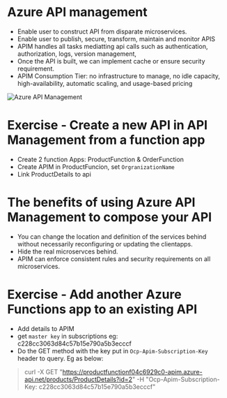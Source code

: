 # Azure API management
- Enable user to construct API from disparate microservices. 
- Enable user to publish, secure, transform, maintain and monitor APIS 
- APIM handles all tasks mediatting api calls such as authentication, authorization, logs, version management,  
- Once the API is built, we can implement cache or ensure security requirement.
- APIM Consumption Tier: no infrastructure to manage, no idle capacity, high-availability, automatic scaling, and usage-based pricing

![Azure API Management](https://docs.microsoft.com/en-us/azure/api-management/media/transform-api/api-management-management-console.png)

# Exercise - Create a new API in API Management from a function app
- Create 2 function Apps: ProductFunction & OrderFunction
- Create APIM in ProductFuncion, set  `OrgranizationName`
- Link ProductDetails to api

# The benefits of using Azure API Management to compose your API
- You can change the location and definition of the services behind without necessarily reconfiguring or updating the clientapps. 
- Hide the real microservces behind. 
- APIM can enforce consistent rules and security requirements on all microservices. 

# Exercise - Add another Azure Functions app to an existing API
- Add details to APIM
- get `master key` in subscriptions eg: c228cc3063d84c57b15e790a5b3ecccf
- Do the GET method with the key put in `Ocp-Apim-Subscription-Key` header to query. Eg as below:
>curl -X GET "https://productfunctionf04c6929c0-apim.azure-api.net/products/ProductDetails?id=2" -H "Ocp-Apim-Subscription-Key: c228cc3063d84c57b15e790a5b3ecccf"
